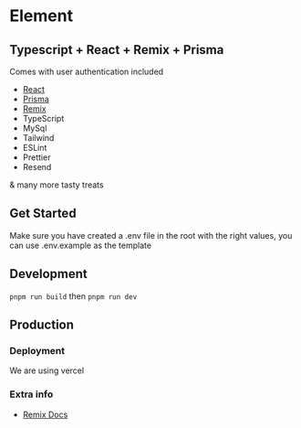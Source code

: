 # Element

## Typescript + React + Remix + Prisma

Comes with user authentication included

- [React](https://github.com/facebook/react)
- [Prisma](https://www.prisma.io)
- [Remix](https://remix.run)
- TypeScript
- MySql
- Tailwind
- ESLint
- Prettier
- Resend

& many more tasty treats

## Get Started

Make sure you have created a .env file in the root with the right values, you can use .env.example as the template

## Development

`pnpm run build`
then
`pnpm run dev`

## Production

### Deployment

We are using vercel

### Extra info

- [Remix Docs](https://remix.run/docs)
